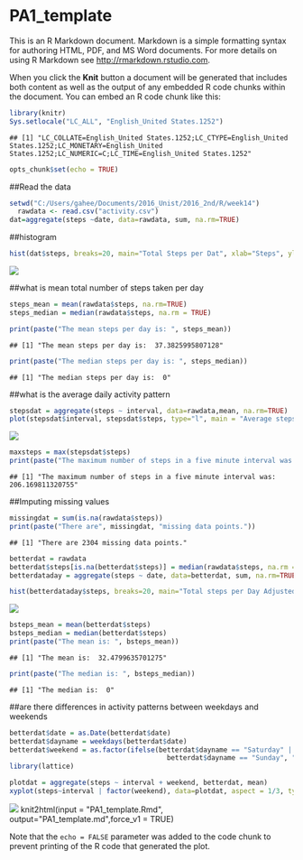 # PA1_template

This is an R Markdown document. Markdown is a simple formatting syntax for authoring HTML, PDF, and MS Word documents. For more details on using R Markdown see <http://rmarkdown.rstudio.com>.

When you click the **Knit** button a document will be generated that includes both content as well as the output of any embedded R code chunks within the document. You can embed an R code chunk like this:


```r
library(knitr)
Sys.setlocale("LC_ALL", "English_United States.1252")
```

```
## [1] "LC_COLLATE=English_United States.1252;LC_CTYPE=English_United States.1252;LC_MONETARY=English_United States.1252;LC_NUMERIC=C;LC_TIME=English_United States.1252"
```

```r
opts_chunk$set(echo = TRUE)
```
##Read the data

```r
setwd("C:/Users/gahee/Documents/2016_Unist/2016_2nd/R/week14")
  rawdata <- read.csv("activity.csv")
dat=aggregate(steps ~date, data=rawdata, sum, na.rm=TRUE)
```

##histogram

```r
hist(dat$steps, breaks=20, main="Total Steps per Dat", xlab="Steps", ylab = "Frequency")
```

![](PA1_template_files/figure-html/histogram1-1.png)<!-- -->

##what is mean total number of steps taken per day

```r
steps_mean = mean(rawdata$steps, na.rm=TRUE)
steps_median = median(rawdata$steps, na.rm = TRUE)

print(paste("The mean steps per day is: ", steps_mean))
```

```
## [1] "The mean steps per day is:  37.3825995807128"
```

```r
print(paste("The median steps per day is: ", steps_median))
```

```
## [1] "The median steps per day is:  0"
```
##what is the average daily activity pattern

```r
stepsdat = aggregate(steps ~ interval, data=rawdata,mean, na.rm=TRUE)
plot(stepsdat$interval, stepsdat$steps, type="l", main = "Average steps per Five minute interval", xlab="Interval No.", ylab="steps")
```

![](PA1_template_files/figure-html/average-1.png)<!-- -->

```r
maxsteps = max(stepsdat$steps)
print(paste("The maximum number of steps in a five minute interval was: ", maxsteps))
```

```
## [1] "The maximum number of steps in a five minute interval was:  206.169811320755"
```
##Imputing missing values

```r
missingdat = sum(is.na(rawdata$steps))
print(paste("There are", missingdat, "missing data points."))
```

```
## [1] "There are 2304 missing data points."
```

```r
betterdat = rawdata
betterdat$steps[is.na(betterdat$steps)] = median(rawdata$steps, na.rm = "TRUE")
betterdataday = aggregate(steps ~ date, data=betterdat, sum, na.rm=TRUE)
```

```r
hist(betterdataday$steps, breaks=20, main="Total steps per Day Adjusted Data", xlab="Steps", ylab="Frequency")
```

![](PA1_template_files/figure-html/missing-1.png)<!-- -->

```r
bsteps_mean = mean(betterdat$steps)
bsteps_median = median(betterdat$steps)
print(paste("The mean is: ", bsteps_mean))
```

```
## [1] "The mean is:  32.4799635701275"
```

```r
print(paste("The median is: ", bsteps_median))
```

```
## [1] "The median is:  0"
```

##are there differences in activity patterns between weekdays and weekends

```r
betterdat$date = as.Date(betterdat$date)
betterdat$dayname = weekdays(betterdat$date)
betterdat$weekend = as.factor(ifelse(betterdat$dayname == "Saturday" | 
                                       betterdat$dayname == "Sunday", "weekend", "weekday"))
library(lattice)
```

```r
plotdat = aggregate(steps ~ interval + weekend, betterdat, mean)
xyplot(steps~interval | factor(weekend), data=plotdat, aspect = 1/3, type = "l")
```

![](PA1_template_files/figure-html/pattern-1.png)<!-- -->
knit2html(input = "PA1_template.Rmd", output="PA1_template.md",force_v1 = TRUE)

Note that the `echo = FALSE` parameter was added to the code chunk to prevent printing of the R code that generated the plot.
